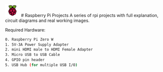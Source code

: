 <img src="Images/rpi_logo.png" width="48"> # Raspberry Pi Projects
A series of rpi projects with full explanation, circuit diagrams and real working images.

Required Hardware:
```sh
0. Raspberry Pi Zero W
1. 5V-3A Power Supply Adapter
2. mini HDMI male to HDMI Female Adapter
3. Micro USB to USB Cable
4. GPIO pin header
5. USB Hub (for multiple USB I/O)
```
